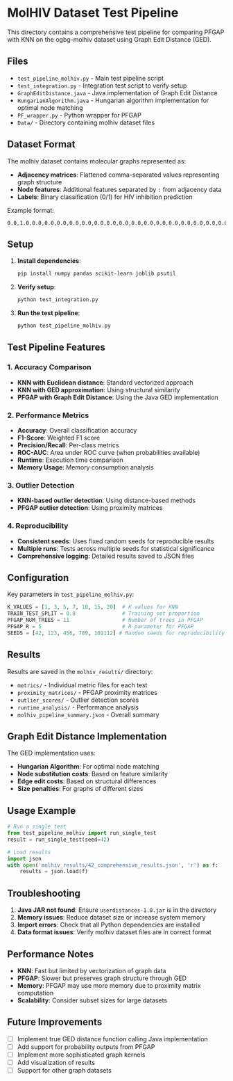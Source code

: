 # MolHIV Dataset Test Pipeline

This directory contains a comprehensive test pipeline for comparing PFGAP with KNN on the ogbg-molhiv dataset using Graph Edit Distance (GED).

## Files

- `test_pipeline_molhiv.py` - Main test pipeline script
- `test_integration.py` - Integration test script to verify setup
- `GraphEditDistance.java` - Java implementation of Graph Edit Distance
- `HungarianAlgorithm.java` - Hungarian algorithm implementation for optimal node matching
- `PF_wrapper.py` - Python wrapper for PFGAP
- `Data/` - Directory containing molhiv dataset files

## Dataset Format

The molhiv dataset contains molecular graphs represented as:
- **Adjacency matrices**: Flattened comma-separated values representing graph structure
- **Node features**: Additional features separated by `:` from adjacency data
- **Labels**: Binary classification (0/1) for HIV inhibition prediction

Example format:
```
0.0,1.0,0.0,0.0,0.0,0.0,0.0,0.0,0.0,0.0,0.0,0.0,0.0,0.0,0.0,0.0,0.0,0.0,0.0,0.0,0.0,0.0,0.0,0.0,6.0,0.0,3.0,5.0,2.0,0.0,1.0,0.0,0.0:1.0,0.0,1.0,0.0,0.0,0.0,0.0,0.0,0.0,0.0,0.0,0.0,0.0,0.0,0.0,0.0,0.0,0.0,0.0,0.0,0.0,0.0,0.0,1.0,5.0,0.0,3.0,5.0,0.0,0.0,1.0,1.0,1.0
```

## Setup

1. **Install dependencies**:
   ```bash
   pip install numpy pandas scikit-learn joblib psutil
   ```

2. **Verify setup**:
   ```bash
   python test_integration.py
   ```

3. **Run the test pipeline**:
   ```bash
   python test_pipeline_molhiv.py
   ```

## Test Pipeline Features

### 1. Accuracy Comparison
- **KNN with Euclidean distance**: Standard vectorized approach
- **KNN with GED approximation**: Using structural similarity
- **PFGAP with Graph Edit Distance**: Using the Java GED implementation

### 2. Performance Metrics
- **Accuracy**: Overall classification accuracy
- **F1-Score**: Weighted F1 score
- **Precision/Recall**: Per-class metrics
- **ROC-AUC**: Area under ROC curve (when probabilities available)
- **Runtime**: Execution time comparison
- **Memory Usage**: Memory consumption analysis

### 3. Outlier Detection
- **KNN-based outlier detection**: Using distance-based methods
- **PFGAP outlier detection**: Using proximity matrices

### 4. Reproducibility
- **Consistent seeds**: Uses fixed random seeds for reproducible results
- **Multiple runs**: Tests across multiple seeds for statistical significance
- **Comprehensive logging**: Detailed results saved to JSON files

## Configuration

Key parameters in `test_pipeline_molhiv.py`:

```python
K_VALUES = [1, 3, 5, 7, 10, 15, 20]  # K values for KNN
TRAIN_TEST_SPLIT = 0.8               # Training set proportion
PFGAP_NUM_TREES = 11                 # Number of trees in PFGAP
PFGAP_R = 5                          # R parameter for PFGAP
SEEDS = [42, 123, 456, 789, 101112] # Random seeds for reproducibility
```

## Results

Results are saved in the `molhiv_results/` directory:

- `metrics/` - Individual metric files for each test
- `proximity_matrices/` - PFGAP proximity matrices
- `outlier_scores/` - Outlier detection scores
- `runtime_analysis/` - Performance analysis
- `molhiv_pipeline_summary.json` - Overall summary

## Graph Edit Distance Implementation

The GED implementation uses:
- **Hungarian Algorithm**: For optimal node matching
- **Node substitution costs**: Based on feature similarity
- **Edge edit costs**: Based on structural differences
- **Size penalties**: For graphs of different sizes

## Usage Example

```python
# Run a single test
from test_pipeline_molhiv import run_single_test
result = run_single_test(seed=42)

# Load results
import json
with open('molhiv_results/42_comprehensive_results.json', 'r') as f:
    results = json.load(f)
```

## Troubleshooting

1. **Java JAR not found**: Ensure `userdistances-1.0.jar` is in the directory
2. **Memory issues**: Reduce dataset size or increase system memory
3. **Import errors**: Check that all Python dependencies are installed
4. **Data format issues**: Verify molhiv dataset files are in correct format

## Performance Notes

- **KNN**: Fast but limited by vectorization of graph data
- **PFGAP**: Slower but preserves graph structure through GED
- **Memory**: PFGAP may use more memory due to proximity matrix computation
- **Scalability**: Consider subset sizes for large datasets

## Future Improvements

- [ ] Implement true GED distance function calling Java implementation
- [ ] Add support for probability outputs from PFGAP
- [ ] Implement more sophisticated graph kernels
- [ ] Add visualization of results
- [ ] Support for other graph datasets

